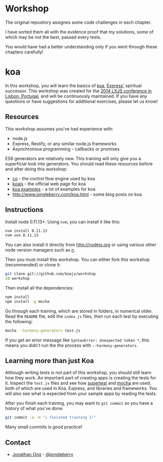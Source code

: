 # Workshop

The original repository assignes some code challenges in each chapter.

I have sorted them all with the evidence proof that my solutions, some of which may be not the best, passed every tests.

You would have had a better understanding only if you went through these chapters carefully!

# koa

In this workshop, you will learn the basics of [koa](https://github.com/koajs/koa),
[Express'](https://github.com/visionmedia/express) spiritual successor.
This workshop was created for the [2014 LXJS conference in Lisbon, Portugal](https://github.com/lxjs/training-koa),
and will be continuously maintained.
If you have any questions or have suggestions for additional exercises,
please let us know!

## Resources

This workshop assumes you've had experience with:

- node.js
- Express, Restify, or any similar node.js frameworks
- Asynchronous programming - callbacks or promises

ES6 generators are relatively new.
This training will only give you a superficial look into generators.
You should read these resources before and after doing this workshop:

- [co](https://github.com/visionmedia/co) - the control flow engine used by koa
- [koajs](http://koajs.com) - the official web page for koa
- [koa examples](https://github.com/koajs/examples) - a lot of examples for koa
- http://www.jongleberry.com/koa.html - some blog posts on koa

## Instructions

Install node 0.11.13+. Using `nvm`, you can install it like this:

```bash
nvm install 0.11.13
nvm use 0.11.13
```

You can also install it directly from http://nodejs.org
or using various other node version managers such as [n](https://github.com/visionmedia/n).

Then you must install this workshop.
You can either fork this workshop (recommended) or clone it:

```bash
git clone git://github.com/koajs/workshop
cd workshop
```

Then install all the dependencies:

```bash
npm install
npm install -g mocha
```

Go through each training, which are stored in folders, in numerical older.
Read the `README` file, edit the `index.js` files, then run each test by executing the following:

```bash
mocha --harmony-generators test.js
```

If you get an error message like `SyntaxError: Unexpected token *`,
this means you didn't run the the process with `--harmony-generators`.

## Learning more than just Koa

Although writing tests is not part of this workshop,
you should still learn how they work.
An important part of creating apps is creating the tests for it.
Inspect the `test.js` files and see how [supertest](https://github.com/visionmedia/supertest)
and [mocha](https://github.com/visionmedia/mocha) are used,
both of which are used in Koa, Express, and libraries and frameworks.
You will also see what is expected from your sample apps by reading the tests.

After you finish each training,
you may want to `git commit` so you have a history of what you've done:

```bash
git commit -a -m "i finished training 1!"
```

Many small commits is good practice!

## Contact

* [Jonathan Ong](https://github.com/jonathanong) - [@jongleberry](https://twitter.com/jongleberry)
